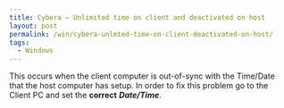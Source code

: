 ```yaml
---
title: Cybera – Unlimited time on client and deactivated on host
layout: post
permalink: /win/cybera-unlmted-time-on-client-deactivated-on-host/
tags:
  - Windows
---
```

This occurs when the client computer is out-of-sync with the Time/Date that the host computer has setup. In order to fix this problem go to the Client PC and set the **correct** **_Date/Time_**.

